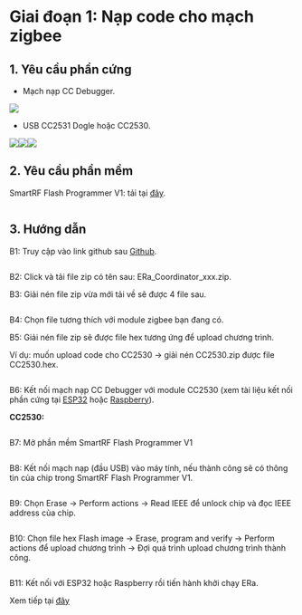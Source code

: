 # Giai đoạn 1: Nạp code cho mạch zigbee

## 1. Yêu cầu phần cứng

* Mạch nạp CC Debugger.

![](<../../../../.gitbook/assets/image (68).png>)

* USB CC2531 Dogle hoặc CC2530.

![](<../../../../.gitbook/assets/image (70).png>)![](<../../../../.gitbook/assets/image (64).png>)![](<../../../../.gitbook/assets/image (58).png>)

## 2. Yêu cầu phần mềm

SmartRF Flash Programmer V1: tải tại [đây](https://www.ti.com/tool/FLASH-PROGRAMMER#downloads).&#x20;

<figure><img src="../../../../.gitbook/assets/image.png" alt=""><figcaption></figcaption></figure>

## 3. Hướng dẫn

B1: Truy cập vào link github sau [Github](https://github.com/eoh-jsc/era-lib/releases/latest).&#x20;

<figure><img src="../../../../.gitbook/assets/image (1).png" alt=""><figcaption></figcaption></figure>

B2: Click và tải file zip có tên sau: ERa\_Coordinator\_xxx.zip.&#x20;

B3: Giải nén file zip vừa mới tải về sẽ được 4 file sau.&#x20;

<figure><img src="../../../../.gitbook/assets/image (71).png" alt=""><figcaption></figcaption></figure>

B4: Chọn file tương thích với module zigbee bạn đang có.&#x20;

B5: Giải nén file zip sẽ được file hex tương ứng để upload chương trình.&#x20;

Ví dụ: muốn upload code cho CC2530 -> giải nén CC2530.zip được file CC2530.hex.&#x20;

<figure><img src="../../../../.gitbook/assets/image (57).png" alt=""><figcaption></figcaption></figure>

B6: Kết nối mạch nạp CC Debugger với module CC2530 (xem tài liệu kết nối phần cứng tại [ESP32](https://2945081884-files.gitbook.io/\~/files/v0/b/gitbook-x-prod.appspot.com/o/spaces%2FmbHxg1WchiSe0ofLbqPf%2Fuploads%2FFvcdu2gGwrXsB0HQ9LQm%2F\[IU]%20Huong%20dan%20ESP32\_30Pin-CC2530.pdf?alt=media\&token=7a3a1fec-db4b-45e7-802d-42c5d5c5061d) hoặc [Raspberry](https://2945081884-files.gitbook.io/\~/files/v0/b/gitbook-x-prod.appspot.com/o/spaces%2FmbHxg1WchiSe0ofLbqPf%2Fuploads%2FvZnsGII5kCbo4XKgT6Yp%2F\[IU]%20Huong%20dan%20Raspberry%20Pi%203%20Model%20B%2B.pdf?alt=media\&token=c2f9dde1-13f0-46e0-a781-8ffe05f36ab0)).&#x20;

**CC2530:**

<figure><img src="../../../../.gitbook/assets/image (69).png" alt=""><figcaption></figcaption></figure>

B7: Mở phần mềm SmartRF Flash Programmer V1

<figure><img src="../../../../.gitbook/assets/image (72).png" alt=""><figcaption></figcaption></figure>

B8: Kết nối mạch nạp (đầu USB) vào máy tính, nếu thành công sẽ có thông tin của chip trong SmartRF Flash Programmer V1.

<figure><img src="../../../../.gitbook/assets/image (61).png" alt=""><figcaption></figcaption></figure>

B9: Chọn Erase -> Perform actions -> Read IEEE để unlock chip và đọc IEEE address của chip.

<figure><img src="../../../../.gitbook/assets/image (53).png" alt=""><figcaption></figcaption></figure>

B10: Chọn file hex Flash image -> Erase, program and verify -> Perform actions để upload chương trình -> Đợi quá trình upload chương trình thành công.

<figure><img src="../../../../.gitbook/assets/image (2).png" alt=""><figcaption></figcaption></figure>

B11: Kết nối với ESP32 hoặc Raspberry rồi tiến hành khởi chạy ERa.&#x20;

Xem tiếp tại [đây](https://era-open-iot-platform.gitbook.io/documentation/huong-dan-su-dung/huong-dan-trai-nghiem-sp32-tren-e-ra/giai-doan-1-chuan-bi-va-nap-board-va-he-thong-dieu-khien)&#x20;
